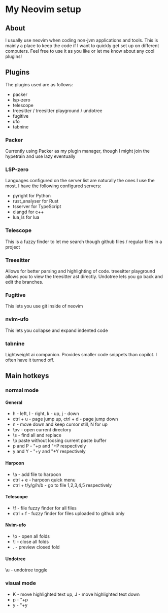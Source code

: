 # My Neovim setup
## About
I usually use neovim when coding non-jvm applications and tools. This is mainly a place to keep the code if I want to quickly get set up on different computers. Feel free to use it as you like or let me know about any cool plugins!

## Plugins
The plugins used are as follows:
* packer
* lsp-zero
* telescope
* treesitter / treesitter playground / undotree
* fugitive
* ufo
* tabnine

### Packer
Currently using Packer as my plugin manager, though I might join the hypetrain and use lazy eventually

### LSP-zero
Languages configured on the server list are naturally the ones I use the most. I have the following configured servers:
* pyright for Python
* rust_analyser for Rust
* tsserver for TypeScript
* clangd for c++
* lua_ls for lua

### Telescope
This is a fuzzy finder to let me search though github files / regular files in a project

### Treesitter
Allows for better parsing and highlighting of code. treesitter playground allows you to view the treesitter ast directly. Undotree lets you go back and edit the branches.

### Fugitive
This lets you use git inside of neovim

### nvim-ufo
This lets you collapse and expand indented code

### tabnine
Lightweight ai companion. Provides smaller code snippets than copilot. I often have it turned off.

## Main hotkeys
### normal mode
#### General
* h - left, l - right, k - up, j - down
* ctrl + u - page jump up, ctrl + d - page jump down
* n - move down and keep cursor still, N for up
* \pv - open current directory
* \s - find all and replace
* \p paste without loosing current paste buffer
* <space>p and <space>P - "+p and "+P respectively
* <space>y and <space>Y - "+y and "+Y respectively

#### Harpoon
* \a - add file to harpoon
* ctrl + e - harpoon quick menu
* ctrl + t/y/g/h/b - go to file 1,2,3,4,5 respectively

#### Telescope
* \f - file fuzzy finder for all files
* ctrl + f - fuzzy finder for files uploaded to github only

#### Nvim-ufo
* \o - open all folds
* \l - close all folds
* \. - preview closed fold

#### Undotree
\u - undotree toggle

### visual mode
* K - move highlighted text up, J - move highlighted text down
* <space>p - "+p
* <space>y - "+y
